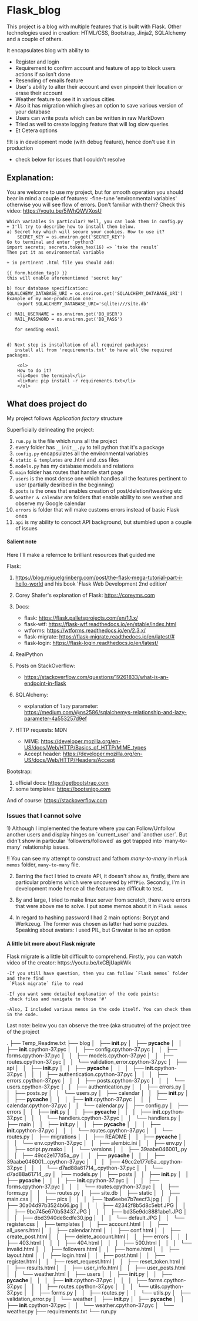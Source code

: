 # Flask_blog
This project is a blog with multiple features that is built with Flask.
Other technologies used in creation: HTML/CSS, Bootstrap, Jinja2, SQLAlchemy and a couple of others.

It encapsulates blog with ability to 
<ul>
<li>Register and login</li>
<li>Requirement to confirm account and feature of app to block users actions if so isn't done</li>
<li>Resending of emails feature</li>
<li>User's ability to alter their account and even pinpoint their location or erase their account</li>
<li>Weather feature to see it in various cities</li>
<li>Also it has migration which gives an option to save various version of your database</li>
<li>Users can write posts which can be written in raw MarkDown</li>
<li>Tried as well to create logging feature that will log slow queries</li>
<li>Et Cetera options</li>
</ul>

!!It is in development mode (with debug feature), hence don't use it in production
+ check below for issues that I couldn't resolve


<h2>Explanation:</h2>

You are welcome to use my project, but for smooth operation
you should bear in mind a couple of features:
	-fine-tune 'environmental variables' otherwise you will
	see flow of errors. 
	Don't familiar with them? Check this video: https://youtu.be/5iWhQWVXosU

	Which variables in particular? Well, you can look them in config.py
	+ I'll try to describe how to install them below.
	a) Secret key which will secure your cookies. How to use it?
		SECRET_KEY = os.environ.get('SECRET_KEY')
	Go to terminal and enter `python3`
	import secrets; secrets.token_hex(16) => `take the result`
	Then put it as environmental variable

	+ in pertinent .html file you should add:

	{{ form.hidden_tag() }}
	this will enable aforementioned 'secret key'

	b) Your database specification:
	SQLALCHEMY_DATABASE_URI = os.environ.get('SQLALCHEMY_DATABASE_URI')
	Example of my non-prodcution one:
		export SQLALCHEMY_DATABASE_URI='sqlite:///site.db'

	c) MAIL_USERNAME = os.environ.get('DB_USER')
	   MAIL_PASSWORD = os.environ.get('DB_PASS')

	   for sending email


	d) Next step is installation of all required packages: 
	   install all from 'requirements.txt' to have all the required packages.

		<ol>
		How to do it? 
		<li>Open the terminal</li>
		<li>Run: pip install -r requirements.txt</li>
		</ol>


<h2>What does project do</h2>
My project follows <i>Application factory</i> structure

Superficially delineating the project:
1) `run.py` is the file which runs all the project
2) every folder has `__init__.py` to tell python that it's a package
3) `config.py` encapsulates all the environmental variables
4) `static & templates` are .html and .css files
5) `models.py` has my database models and relations
6) `main` folder has routes that handle start page
7) `users` is the most dense one which handles all the features pertinent to user (partially desribed in the beginning)
8) `posts` is the ones that enables creation of post/deletion/tweaking etc
9) `weather & calendar` are folders that enable ability to see weather and observe my Google calendar
10) `errors` is folder that will make customs errors instead of basic Flask ones
11) `api` is my ability to concoct API background, but stumbled upon a couple of issues


<h4> Salient note </h4> 
Here I'll make a refernce to brilliant resources that guided me

Flask:

1) https://blog.miguelgrinberg.com/post/the-flask-mega-tutorial-part-i-hello-world
and his book 'Flask Web Development 2nd edition'

2) Corey Shafer's explanation of Flask: https://coreyms.com

3) Docs: 
	- flask: https://flask.palletsprojects.com/en/1.1.x/
	- flask-wtf: https://flask-wtf.readthedocs.io/en/stable/index.html
	- wtforms: https://wtforms.readthedocs.io/en/2.3.x/
	- flask-migrate: https://flask-migrate.readthedocs.io/en/latest/#
	- flask-login: https://flask-login.readthedocs.io/en/latest/

4) RealPython

5) Posts on StackOverflow:
	- https://stackoverflow.com/questions/19261833/what-is-an-endpoint-in-flask

6) SQLAlchemy:
	- explanation of `lazy` parameter: https://medium.com/@ns2586/sqlalchemys-relationship-and-lazy-parameter-4a553257d9ef

7) HTTP requests:
    MDN
	- MIME: https://developer.mozilla.org/en-US/docs/Web/HTTP/Basics_of_HTTP/MIME_types
	- Accept header: https://developer.mozilla.org/en-US/docs/Web/HTTP/Headers/Accept

Bootstrap:
1) official docs: https://getbootstrap.com
2) some templates: https://bootsnipp.com

And of course: https://stackoverflow.com

<h3>Issues that I cannot solve</h3>
1) Although I implemented the feature where you can Follow/Unfollow another users and
   display hinges on `current_user` and `another user`. But didn't show in particular `followers/followed` as got trapped into `many-to-many` relationship issues.

   !! You can see my attempt to construct and fathom <i>many-to-many</i> in  `Flask memos` folder, `many-to-many` file.

2) Barring the fact I tried to create API, it doesn't show as, firstly, there are particular problems which were uncovered by `HTTPie`. Secondly, I'm in development mode hence all the features are difficult to test.

3) By and large, I tried to make linux server from scratch, there were errors that were above me to solve. I put some memos about it in `Flask memos`

4) In regard to hashing password I had 2 main options: Bcrypt and Werkzeug.
   The former was chosen as latter had some puzzles. Speaking about avatars: I used PIL, but Gravatar is lso an option

<h4>A little bit more about Flask migrate</h4>
Flask migrate is a little bit difficult to comprehend. Firstly, you can watch video of the creator:
https://youtu.be/IxCBjUapkWk

	-If you still have question, then you can follow `Flask memos` folder and there find 
	 `Flask migrate` file to read

	-If you want some detailed explanation of the code points:
	 check files and navigate to those '#'

	-Also, I included various memos in the code itself. You can check them in the code.


Last note: below you can observe the tree (aka strucutre) of the project
tree of the project

.
├── Temp_Readme.txt
├── blog
│   ├── __init__.py
│   ├── __pycache__
│   │   ├── __init__.cpython-37.pyc
│   │   ├── config.cpython-37.pyc
│   │   ├── forms.cpython-37.pyc
│   │   ├── models.cpython-37.pyc
│   │   ├── routes.cpython-37.pyc
│   │   └── validation_error.cpython-37.pyc
│   ├── api
│   │   ├── __init__.py
│   │   ├── __pycache__
│   │   │   ├── __init__.cpython-37.pyc
│   │   │   ├── authentication.cpython-37.pyc
│   │   │   ├── errors.cpython-37.pyc
│   │   │   ├── posts.cpython-37.pyc
│   │   │   └── users.cpython-37.pyc
│   │   ├── authentication.py
│   │   ├── errors.py
│   │   ├── posts.py
│   │   └── users.py
│   ├── calendar
│   │   ├── __init__.py
│   │   ├── __pycache__
│   │   │   ├── __init__.cpython-37.pyc
│   │   │   └── calendar.cpython-37.pyc
│   │   └── calendar.py
│   ├── config.py
│   ├── errors
│   │   ├── __init__.py
│   │   ├── __pycache__
│   │   │   ├── __init__.cpython-37.pyc
│   │   │   └── handlers.cpython-37.pyc
│   │   └── handlers.py
│   ├── main
│   │   ├── __init__.py
│   │   ├── __pycache__
│   │   │   ├── __init__.cpython-37.pyc
│   │   │   └── routes.cpython-37.pyc
│   │   └── routes.py
│   ├── migrations
│   │   ├── README
│   │   ├── __pycache__
│   │   │   └── env.cpython-37.pyc
│   │   ├── alembic.ini
│   │   ├── env.py
│   │   ├── script.py.mako
│   │   └── versions
│   │       ├── 39aabe046001_.py
│   │       ├── 49cc2e177d5a_.py
│   │       ├── __pycache__
│   │       │   ├── 39aabe046001_.cpython-37.pyc
│   │       │   ├── 49cc2e177d5a_.cpython-37.pyc
│   │       │   └── d7ad88a61714_.cpython-37.pyc
│   │       └── d7ad88a61714_.py
│   ├── models.py
│   ├── posts
│   │   ├── __init__.py
│   │   ├── __pycache__
│   │   │   ├── __init__.cpython-37.pyc
│   │   │   ├── forms.cpython-37.pyc
│   │   │   └── routes.cpython-37.pyc
│   │   ├── forms.py
│   │   └── routes.py
│   ├── site.db
│   ├── static
│   │   ├── main.css
│   │   ├── pics
│   │   │   ├── 1ba6eebe7b7eecf3.jpg
│   │   │   ├── 30a04d97b3524b66.jpg
│   │   │   ├── 42342f8b5d8c5ebf.JPG
│   │   │   ├── 9bc745e670b53437.JPG
│   │   │   ├── bd35e9dc8881abe1.JPG
│   │   │   ├── dbd3940de8cdfe30.jpg
│   │   │   └── default.JPG
│   │   └── register.css
│   ├── templates
│   │   ├── account.html
│   │   ├── all_users.html
│   │   ├── calendar.html
│   │   ├── conf.html
│   │   ├── create_post.html
│   │   ├── delete_account.html
│   │   ├── errors
│   │   │   ├── 403.html
│   │   │   ├── 404.html
│   │   │   ├── 500.html
│   │   │   └── invalid.html
│   │   ├── followers.html
│   │   ├── home.html
│   │   ├── layout.html
│   │   ├── login.html
│   │   ├── post.html
│   │   ├── register.html
│   │   ├── reset_request.html
│   │   ├── reset_token.html
│   │   ├── results.html
│   │   ├── user_info.html
│   │   ├── user_posts.html
│   │   └── weather.html
│   ├── users
│   │   ├── __init__.py
│   │   ├── __pycache__
│   │   │   ├── __init__.cpython-37.pyc
│   │   │   ├── forms.cpython-37.pyc
│   │   │   ├── routes.cpython-37.pyc
│   │   │   └── utils.cpython-37.pyc
│   │   ├── forms.py
│   │   ├── routes.py
│   │   └── utils.py
│   ├── validation_error.py
│   └── weather
│       ├── __init__.py
│       ├── __pycache__
│       │   ├── __init__.cpython-37.pyc
│       │   └── weather.cpython-37.pyc
│       └── weather.py
├── requirements.txt
└── run.py
